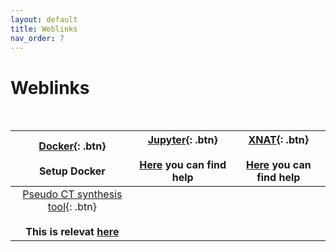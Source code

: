 ```yaml
---
layout: default
title: Weblinks
nav_order: 7
---
```


# Weblinks

<br/>


| [Docker](https://www.docker.com){: .btn} <br/><br/> Setup Docker  | [Jupyter](https://jupyter.org){: .btn} <br/><br/> [Here](../xnat/Setup_Jupyter) you can find help | [XNAT](https://www.xnat.org){: .btn} <br/><br/> [Here](../xnat/Setup_XNAT) you can find help |
|:--:| :--:| :--:|
|[Pseudo CT synthesis tool](http://niftyweb.cs.ucl.ac.uk/program.php?p=PCT){: .btn} <br/><br/> **This is relevat [here](../xnat/Cheatsheet/CT.md)** | | |





